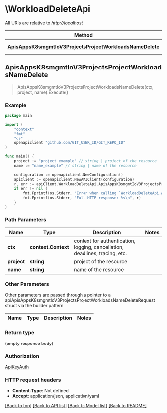 # \WorkloadDeleteApi

All URIs are relative to *http://localhost*

Method | HTTP request | Description
------------- | ------------- | -------------
[**ApisAppsK8smgmtIoV3ProjectsProjectWorkloadsNameDelete**](WorkloadDeleteApi.md#ApisAppsK8smgmtIoV3ProjectsProjectWorkloadsNameDelete) | **Delete** /apis/apps.k8smgmt.io/v3/projects/{project}/workloads/{name} | 



## ApisAppsK8smgmtIoV3ProjectsProjectWorkloadsNameDelete

> ApisAppsK8smgmtIoV3ProjectsProjectWorkloadsNameDelete(ctx, project, name).Execute()





### Example

```go
package main

import (
    "context"
    "fmt"
    "os"
    openapiclient "github.com/GIT_USER_ID/GIT_REPO_ID"
)

func main() {
    project := "project_example" // string | project of the resource
    name := "name_example" // string | name of the resource

    configuration := openapiclient.NewConfiguration()
    apiClient := openapiclient.NewAPIClient(configuration)
    r, err := apiClient.WorkloadDeleteApi.ApisAppsK8smgmtIoV3ProjectsProjectWorkloadsNameDelete(context.Background(), project, name).Execute()
    if err != nil {
        fmt.Fprintf(os.Stderr, "Error when calling `WorkloadDeleteApi.ApisAppsK8smgmtIoV3ProjectsProjectWorkloadsNameDelete``: %v\n", err)
        fmt.Fprintf(os.Stderr, "Full HTTP response: %v\n", r)
    }
}
```

### Path Parameters


Name | Type | Description  | Notes
------------- | ------------- | ------------- | -------------
**ctx** | **context.Context** | context for authentication, logging, cancellation, deadlines, tracing, etc.
**project** | **string** | project of the resource | 
**name** | **string** | name of the resource | 

### Other Parameters

Other parameters are passed through a pointer to a apiApisAppsK8smgmtIoV3ProjectsProjectWorkloadsNameDeleteRequest struct via the builder pattern


Name | Type | Description  | Notes
------------- | ------------- | ------------- | -------------



### Return type

 (empty response body)

### Authorization

[ApiKeyAuth](../README.md#ApiKeyAuth)

### HTTP request headers

- **Content-Type**: Not defined
- **Accept**: application/json, application/yaml

[[Back to top]](#) [[Back to API list]](../README.md#documentation-for-api-endpoints)
[[Back to Model list]](../README.md#documentation-for-models)
[[Back to README]](../README.md)

